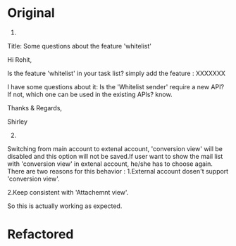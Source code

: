 # Original
1.
Title: Some questions about the feature 'whitelist'

Hi Rohit,

Is the feature 'whitelist' in your task list?  simply add the feature :
XXXXXXX

I have some questions about it: Is the 'Whitelist sender' require a new API? If not, which one can be used in the existing APIs?
know.

Thanks & Regards,

Shirley

2. 
Switching from main account to extenal account, 'conversion view' will be disabled and this option will not be saved.If user want to show the mail list with 'conversion view' in extenal account, he/she has to choose again. There are two reasons for this behavior :
1.External account dosen't support 'conversion view'.

2.Keep consistent with 'Attachemnt view'.

So this is actually working as expected.

# Refactored








